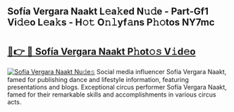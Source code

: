 ## Sofía Vergara Naakt L𝚎a𝚔ed N𝚞𝚍e - Part-Gf1 Vi𝚍𝚎o L𝚎a𝚔s - H𝚘𝚝 O𝚗𝚕yf𝚊ns P𝚑𝚘tos NY7mc

# <h2><a href="http://kf51xg.oniu.top/?m=Sof%c3%ada+Vergara+Naakt">🔗👉 🔴 Sofía Vergara Naakt P𝚑ot𝚘𝚜 V𝚒d𝚎o</a></h2>

[![Sofía Vergara Naakt Nu𝚍e𝚜](https://i.imgur.com/0qMVB7G.gif)](http://kf51xg.oniu.top/?m=Sof%c3%ada+Vergara+Naakt)
Social media influencer Sofía Vergara Naakt, famed for publishing dance and lifestyle information, featuring presentations and blogs. Exceptional circus performer Sofía Vergara Naakt, famed for their remarkable skills and accomplishments in various circus acts.  

